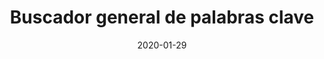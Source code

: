 ---
layout: search
title: "Buscador general de palabras clave"
permalink: /search/
date: 2020-01-29
---